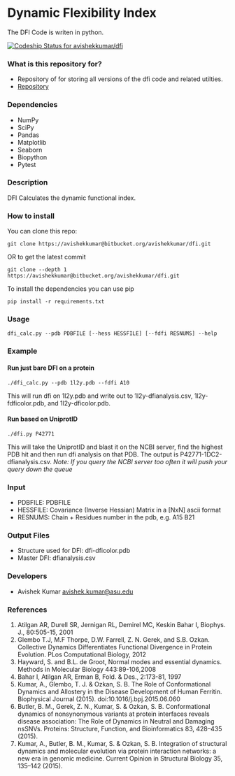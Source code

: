 # Dynamic Flexibility Index #

The DFI Code is writen in python.  

[ ![Codeship Status for avishekkumar/dfi](https://codeship.com/projects/2216d090-addf-0133-68b3-42dfb775ebd5/status?branch=master)](https://codeship.com/projects/132158)

### What is this repository for? ###

* Repository of for storing all versions of the dfi code and related utilties. 
* [Repository](https://bitbucket.org/avishekkumar/dfi)


### Dependencies ###

* NumPy
* SciPy
* Pandas
* Matplotlib 
* Seaborn 
* Biopython 
* Pytest 

### Description ###

DFI Calculates the dynamic functional index. 

### How to install ###
You can clone this repo:
```
git clone https://avishekkumar@bitbucket.org/avishekkumar/dfi.git
```
OR to get the latest commit 
```
git clone --depth 1 https://avishekkumar@bitbucket.org/avishekkumar/dfi.git
```
To install the dependencies you can use pip
```
pip install -r requirements.txt 
```

### Usage ###
```
dfi_calc.py --pdb PDBFILE [--hess HESSFILE] [--fdfi RESNUMS] --help   
```

### Example ###
#### Run just bare DFI on a protein ####
```
./dfi_calc.py --pdb 1l2y.pdb --fdfi A10 
```
This will run dfi on 1l2y.pdb and write out to 1l2y-dfianalysis.csv,
1l2y-fdficolor.pdb, and 1l2y-dficolor.pdb.

#### Run based on UniprotID ####
```
./dfi.py P42771
```
This will take the UniprotID and blast it on the NCBI server, find the
highest PDB hit and then run dfi analysis on that PDB. The output is
P42771-1DC2-dfianalysis.csv. 
*Note: If you query the NCBI server too often it will push your query
down the queue*

### Input ###

* PDBFILE:     PDBFILE
* HESSFILE:    Covariance (Inverse Hessian) Matrix in a [NxN] ascii format 
* RESNUMS:     Chain + Residues number in the pdb, e.g. A15 B21

### Output Files ###

* Structure used for DFI: dfi-dficolor.pdb 
* Master DFI: dfianalysis.csv 

### Developers ###
* Avishek Kumar avishek.kumar@asu.edu


### References ###

1. Atilgan AR, Durell SR, Jernigan RL, Demirel MC, Keskin Bahar I, Biophys. J., 80:505-15, 2001 
2. Glembo T.J, M.F Thorpe, D.W. Farrell, Z. N. Gerek, and S.B. Ozkan. Collective Dynamics Differentiates Functional Divergence in Protein Evolution. 
PLos Computational Biology, 2012  
3. Hayward, S. and B.L. de Groot, Normal modes and essential dynamics. Methods in Molecular Biology 443:89-106,2008
4. Bahar I, Atilgan AR, Erman B, Fold. & Des., 2:173-81, 1997
5. Kumar, A., Glembo, T. J. & Ozkan, S. B. The Role of Conformational Dynamics and Allostery in the Disease Development of Human Ferritin. Biophysical Journal (2015). doi:10.1016/j.bpj.2015.06.060
6. Butler, B. M., Gerek, Z. N., Kumar, S. & Ozkan, S. B. Conformational dynamics of nonsynonymous variants at protein interfaces reveals disease association: The Role of Dynamics in Neutral and Damaging nsSNVs. Proteins: Structure, Function, and Bioinformatics 83, 428–435 (2015).
7. Kumar, A., Butler, B. M., Kumar, S. & Ozkan, S. B. Integration of structural dynamics and molecular evolution via protein interaction networks: a new era in genomic medicine. Current Opinion in Structural Biology 35, 135–142 (2015).

 

